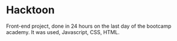 # Hacktoon
Front-end project, done in 24 hours on the last day of the bootcamp academy.
It was used, Javascript, CSS, HTML.
